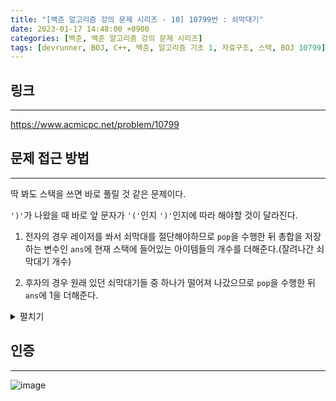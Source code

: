 ```yaml
---
title: "[백준 알고리즘 강의 문제 시리즈 - 10] 10799번 : 쇠막대기"
date: 2023-01-17 14:48:00 +0900
categories: [백준, 백준 알고리즘 강의 문제 시리즈]
tags: [devrunner, BOJ, C++, 백준, 알고리즘 기초 1, 자료구조, 스택, BOJ 10799]
---
```


## 링크

---

<https://www.acmicpc.net/problem/10799>

## 문제 접근 방법

---

딱 봐도 스택을 쓰면 바로 풀릴 것 같은 문제이다.

`')'`가 나왔을 때 바로 앞 문자가 `'('`인지 `')'`인지에 따라 해야할 것이 달라진다.

1. 전자의 경우 레이저를 쏴서 쇠막대를 절단해야하므로 `pop`을 수행한 뒤 총합을 저장하는 변수인 `ans`에 현재 스택에 들어있는 아이템들의 개수를 더해준다.(잘려나간 쇠막대기 개수)

2. 후자의 경우 원래 있던 쇠막대기들 중 하나가 떨어져 나갔으므로 `pop`을 수행한 뒤 `ans`에 1을 더해준다.

<details>
<summary>펼치기</summary>
<div markdown="1">

```cpp
#include <bits/stdc++.h>
using namespace std;

int main() {
  string str;
  cin >> str;

  // '('를 저장할 스택
  stack<char> stk;
  /* 정답을 저장할 변수.
  잘려진 쇠막대기 조각의 총 개수를 의미한다. */
  int ans = 0;
  // 문자열에서 현재 문자의 앞 문자를 저장할 변수다.
  char prev = '(';

  for (char a : str) {
    if (a == '(') {
      stk.push(a);
    } else {
      stk.pop();
      if (prev == '(') {
        ans += stk.size();
      } else {
        ans += 1;
      }
    }

    prev = a;
  }

  cout << ans;

  return 0;
}
```

</div>
</details>

## 인증

---

![image](https://user-images.githubusercontent.com/87963766/212815794-337eeb5a-5d8b-4a55-817a-e9f4447a9bfe.png)
